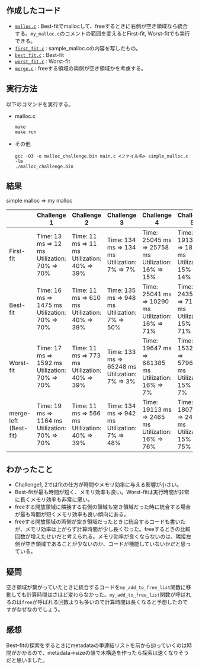 ## 作成したコード
+ [`malloc.c`](https://github.com/Gyuchan3/STEP2021/blob/main/class6/malloc_challenge-main/real_malloc/malloc.c) : Best-fitでmallocして、freeするときに右側が空き領域なら統合する。`my_malloc.c`のコメントの範囲を変えるとFirst-fit, Worst-fitでも実行できる。
+ [`first_fit.c`](https://github.com/Gyuchan3/STEP2021/blob/main/class6/malloc_challenge-main/real_malloc/first_fit.c) : sample_malloc.cの内容を写したもの。
+ [`best_fit.c`](https://github.com/Gyuchan3/STEP2021/blob/main/class6/malloc_challenge-main/real_malloc/best_fit.c) : Best-fit
+ [`worst_fit.c`](https://github.com/Gyuchan3/STEP2021/blob/main/class6/malloc_challenge-main/real_malloc/worst_fit.c) : Worst-fit
+ [`merge.c`](https://github.com/Gyuchan3/STEP2021/blob/main/class6/malloc_challenge-main/real_malloc/merge.c) : freeする領域の両側が空き領域かを考慮する。

## 実行方法

以下のコマンドを実行する。
+ malloc.c

  ```
  make
  make run
  ```
+ その他

  ```
  gcc -O3 -o malloc_challenge.bin main.c <ファイル名> simple_malloc.c -lm
  ./malloc_challenge.bin
  ```

## 結果
simple malloc => my malloc

|           | Challenge 1 | Challenge 2 | Challenge 3 | Challenge 4 | Challenge 5 | 
| --------- | ----------------------------------------------- | ----------------------------------------------- | ----------------------------------------------- | ----------------------------------------------------- | ----------------------------------------------------- | 
| First-fIt | Time: 13 ms => 12 ms<br>Utilization: 70% => 70% | Time: 11 ms => 11 ms<br>Utilization: 40% => 39% | Time: 134 ms => 134 ms<br>Utilization: 7% => 7% | Time: 25045 ms => 25758 ms<br>Utilization: 16% => 15% | Time: 19133 ms => 18935 ms<br>Utilization: 15% => 14% | 
| Best-fit  | Time: 16 ms => 1475 ms<br>Utilization: 70% => 70%|Time: 11 ms => 610 ms<br>Utilization: 40% => 39%|Time: 135 ms => 948 ms<br>Utilization: 7% => 50%|Time: 25041 ms => 10290 ms<br>Utilization: 16% => 71%|Time: 24354 ms => 7163 ms<br>Utilization: 15% => 71%|
| Worst-fit | Time: 17 ms => 1592 ms<br>Utilization: 70% => 70%|Time: 11 ms => 773 ms<br>Utilization: 40% => 39%|Time: 133 ms => 65248 ms<br>Utilization: 7% => 3%|Time: 19647 ms => 681385 ms<br>Utilization: 16% => 7%|Time: 15321 ms => 579671 ms<br>Utilization: 15% => 7%|
|merge-left<br>(Best-fit)| Time: 19 ms => 1164 ms<br>Utilization: 70% => 70%|Time: 11 ms => 566 ms<br>Utilization: 40% => 39%|Time: 134 ms => 942 ms<br>Utilization: 7% => 48%|Time: 19113 ms => 2465 ms<br>Utilization: 16% => 76%|Time: 18076 ms => 2467 ms<br>Utilization: 15% => 75%



## わかったこと

+ Challenge1, 2ではfitの仕方が時間やメモリ効率に与える影響が小さい。
+ Best-fitが最も時間が短く、メモリ効率も良い。Worst-fitは実行時間が非常に長くメモリ効率も非常に悪い。
+ freeする開放領域に隣接する右側の領域も空き領域だった時に統合する場合が最も時間が短くメモリ効率も良い傾向にある。
+ freeする開放領域の両側が空き領域だったときに統合するコードも書いたが、メモリ効率は上がらず計算時間が少し長くなった。freeするときの比較回数が増えたせいだと考えられる。メモリ効率が良くならないのは、隣接左側が空き領域であることが少ないのか、コードが機能していないかだと思っている。

## 疑問

空き領域が繋がっていたときに統合するコードを`my_add_to_free_list`関数に移動しても計算時間はさほど変わらなかった。`my_add_to_free_list`関数が呼ばれるのは`free`が呼ばれる回数よりも多いので計算時間は長くなると予想したのですがなぜなのでしょう。

## 感想

Best-fitの探索をするときにmetadataの単連結リストを前から辿っていくのは時間がかかるので、metadata->sizeの値で木構造を作ったら探索は速くなりそうだと思いました。